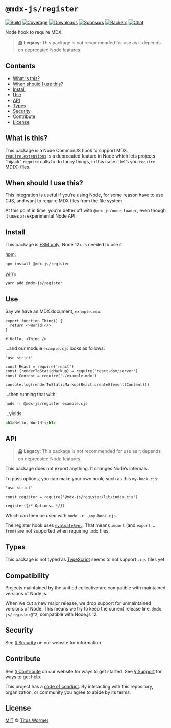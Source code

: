 # `@mdx-js/register`

[![Build][build-badge]][build]
[![Coverage][coverage-badge]][coverage]
[![Downloads][downloads-badge]][downloads]
[![Sponsors][sponsors-badge]][collective]
[![Backers][backers-badge]][collective]
[![Chat][chat-badge]][chat]

Node hook to require MDX.

<!-- more -->

> 🪦 **Legacy**: This package is not recommended for use as it depends on
> deprecated Node features.

## Contents

*   [What is this?](#what-is-this)
*   [When should I use this?](#when-should-i-use-this)
*   [Install](#install)
*   [Use](#use)
*   [API](#api)
*   [Types](#types)
*   [Security](#security)
*   [Contribute](#contribute)
*   [License](#license)

## What is this?

This package is a Node CommonJS hook to support MDX.
[`require.extensions`][require-extensions] is a deprecated feature in Node which
lets projects “hijack” `require` calls to do fancy things, in this case it let’s
you `require` MD(X) files.

## When should I use this?

This integration is useful if you’re using Node, for some reason have to use
CJS, and want to require MDX files from the file system.

At this point in time, you’re better off with `@mdx-js/node-loader`, even though
it uses an experimental Node API.

## Install

This package is [ESM only][esm]:
Node 12+ is needed to use it.

[npm][]:

```sh
npm install @mdx-js/register
```

[yarn][]:

```sh
yarn add @mdx-js/register
```

## Use

Say we have an MDX document, `example.mdx`:

```mdx
export function Thing() {
  return <>World!</>
}

# Hello, <Thing />
```

…and our module `example.cjs` looks as follows:

```tsx
'use strict'

const React = require('react')
const {renderToStaticMarkup} = require('react-dom/server')
const Content = require('./example.mdx')

console.log(renderToStaticMarkup(React.createElement(Content)))
```

…then running that with:

```sh
node -r @mdx-js/register example.cjs
```

…yields:

```html
<h1>Hello, World!</h1>
```

## API

> 🪦 **Legacy**: This package is not recommended for use as it depends on
> deprecated Node features.

This package does not export anything.
It changes Node’s internals.

To pass options, you can make your own hook, such as this `my-hook.cjs`:

```tsx
'use strict'

const register = require('@mdx-js/register/lib/index.cjs')

register({/* Options… */})
```

Which can then be used with `node -r ./my-hook.cjs`.

The register hook uses
[`evaluateSync`][eval-sync].
That means `import` (and `export … from`) are not supported when requiring
`.mdx` files.

## Types

This package is not typed as [TypeScript][] seems to not support `.cjs` files
yet.

## Compatibility

Projects maintained by the unified collective are compatible with maintained
versions of Node.js.

When we cut a new major release, we drop support for unmaintained versions of
Node.
This means we try to keep the current release line, `@mdx-js/register@^2`,
compatible with Node.js 12.

## Security

See [§ Security][security] on our website for information.

## Contribute

See [§ Contribute][contribute] on our website for ways to get started.
See [§ Support][support] for ways to get help.

This project has a [code of conduct][coc].
By interacting with this repository, organization, or community you agree to
abide by its terms.

## License

[MIT][] © [Titus Wormer][author]

[build-badge]: https://github.com/mdx-js/mdx/workflows/main/badge.svg

[build]: https://github.com/mdx-js/mdx/actions

[coverage-badge]: https://img.shields.io/codecov/c/github/mdx-js/mdx/main.svg

[coverage]: https://codecov.io/github/mdx-js/mdx

[downloads-badge]: https://img.shields.io/npm/dm/@mdx-js/register.svg

[downloads]: https://www.npmjs.com/package/@mdx-js/register

[sponsors-badge]: https://opencollective.com/unified/sponsors/badge.svg

[backers-badge]: https://opencollective.com/unified/backers/badge.svg

[collective]: https://opencollective.com/unified

[chat-badge]: https://img.shields.io/badge/chat-discussions-success.svg

[chat]: https://github.com/mdx-js/mdx/discussions

[npm]: https://docs.npmjs.com/cli/install

[yarn]: https://classic.yarnpkg.com/docs/cli/add/

[contribute]: https://mdxjs.com/community/contribute/

[support]: https://mdxjs.com/community/support/

[coc]: https://github.com/mdx-js/.github/blob/main/code-of-conduct.md

[mit]: https://github.com/mdx-js/mdx/blob/main/packages/register/license

[author]: https://wooorm.com

[require-extensions]: https://nodejs.org/api/modules.html#modules_require_extensions

[eval-sync]: https://mdxjs.com/packages/mdx/#evaluatesyncfile-options

[esm]: https://gist.github.com/sindresorhus/a39789f98801d908bbc7ff3ecc99d99c

[security]: https://mdxjs.com/getting-started/#security

[typescript]: https://www.typescriptlang.org
